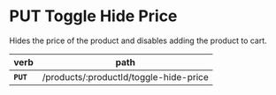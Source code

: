 # PUT Toggle Hide Price

Hides the price of the product and disables adding the product to cart.

| verb      | path                                   |
| --------- | -------------------------------------- |
| **`PUT`** | /products/:productId/toggle-hide-price |
